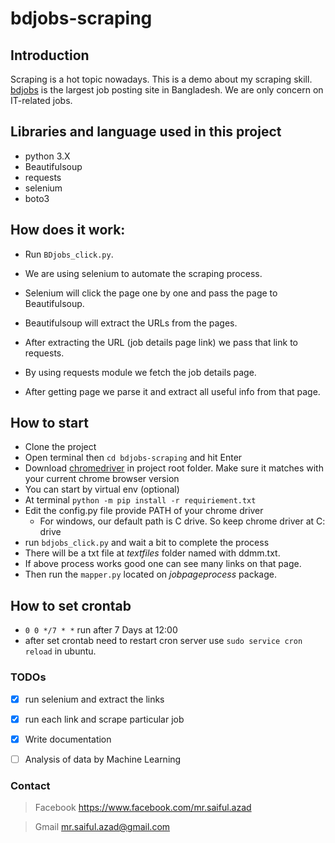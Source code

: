 
# bdjobs-scraping
## Introduction 
Scraping is a hot topic nowadays. This is a demo about my scraping skill. [bdjobs](http://jobs.bdjobs.com/jobsearch.asp?fcatId=8) is the largest job posting site in Bangladesh. We are only concern on IT-related jobs.

## Libraries and language used in this project
* python 3.X
* Beautifulsoup
* requests 
* selenium
* boto3

## How does it work:

* Run `BDjobs_click.py`. 

* We are using selenium to automate the scraping process. 

* Selenium will click the page one by one and pass the page to Beautifulsoup.

* Beautifulsoup will extract the URLs from the pages.

* After extracting the URL (job details page link) we pass that link to requests.

* By using requests module we fetch the job details page.

* After getting page we parse it and extract all useful info from that page.

## How to start 

* Clone the project 
* Open terminal then `cd bdjobs-scraping` and hit Enter    
* Download [chromedriver](https://sites.google.com/a/chromium.org/chromedriver/) in project root folder. Make sure it matches with your current chrome browser version
* You can start by virtual env (optional)
* At terminal `python -m pip install -r requiriement.txt`
* Edit the config.py file provide PATH of your chrome driver
  * For windows, our default path is C drive. So keep chrome driver at C: drive
* run `bdjobs_click.py` and wait a bit to complete the process 
* There will be a txt file at *textfiles* folder named with ddmm.txt. 
* If above process works good one can see many links on that page.
* Then run the `mapper.py` located on *jobpageprocess* package.

## How to set crontab

 * `0 0 */7 * *` run after 7 Days at 12:00
 * after set crontab need to restart cron server use `sudo service cron reload` in ubuntu.
  
### TODOs
- [x] run selenium and extract the links
- [x] run each link and scrape particular job
- [x] Write documentation 
- [ ] Analysis of data by Machine Learning


### Contact
> Facebook https://www.facebook.com/mr.saiful.azad

> Gmail mr.saiful.azad@gmail.com
